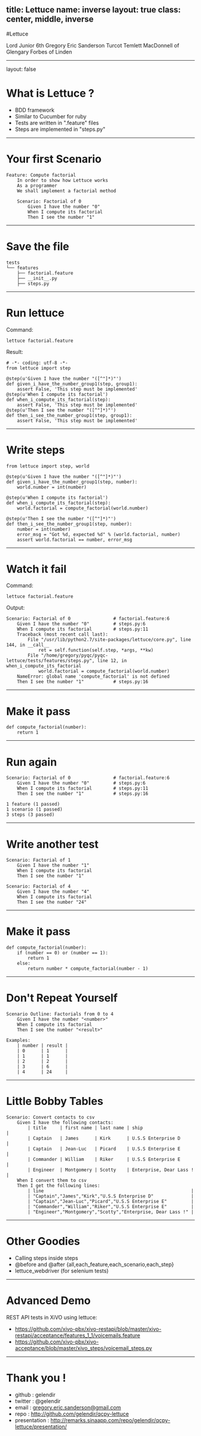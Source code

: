 title: Lettuce
name: inverse
layout: true
class: center, middle, inverse
---

#Lettuce

Lord Junior 6th
Gregory Eric Sanderson Turcot Temlett MacDonnell of Glengary Forbes of Linden

---
layout: false

What is Lettuce ?
=================

 * BDD framework
 * Similar to Cucumber for ruby
 * Tests are written in ".feature" files
 * Steps are implemented in "steps.py"

---

Your first Scenario
====================

    Feature: Compute factorial
        In order to show how Lettuce works
        As a programmer
        We shall implement a factorial method

        Scenario: Factorial of 0
            Given I have the number "0"
            When I compute its factorial
            Then I see the number "1"

---

Save the file
=============

    tests
    └── features
        ├── factorial.feature
        ├── __init__.py
        ├── steps.py


---

Run lettuce
===========

Command:

    lettuce factorial.feature

Result:

    # -*- coding: utf-8 -*-
    from lettuce import step

    @step(u'Given I have the number "([^"]*)"')
    def given_i_have_the_number_group1(step, group1):
        assert False, 'This step must be implemented'
    @step(u'When I compute its factorial')
    def when_i_compute_its_factorial(step):
        assert False, 'This step must be implemented'
    @step(u'Then I see the number "([^"]*)"')
    def then_i_see_the_number_group1(step, group1):
        assert False, 'This step must be implemented'


---

Write steps
===========

    from lettuce import step, world

    @step(u'Given I have the number "([^"]*)"')
    def given_i_have_the_number_group1(step, number):
        world.number = int(number)

    @step(u'When I compute its factorial')
    def when_i_compute_its_factorial(step):
        world.factorial = compute_factorial(world.number)

    @step(u'Then I see the number "([^"]*)"')
    def then_i_see_the_number_group1(step, number):
        number = int(number)
        error_msg = "Got %d, expected %d" % (world.factorial, number)
        assert world.factorial == number, error_msg


---

Watch it fail
=============

Command:

    lettuce factorial.feature

Output:

    Scenario: Factorial of 0                # factorial.feature:6
        Given I have the number "0"         # steps.py:6
        When I compute its factorial        # steps.py:11
        Traceback (most recent call last):
            File "/usr/lib/python2.7/site-packages/lettuce/core.py", line 144, in __call__
                ret = self.function(self.step, *args, **kw)
            File "/home/gregory/pyqc/pyqc-lettuce/tests/features/steps.py", line 12, in when_i_compute_its_factorial
                world.factorial = compute_factorial(world.number)
        NameError: global name 'compute_factorial' is not defined
        Then I see the number "1"           # steps.py:16

---

Make it pass
============

    def compute_factorial(number):
        return 1

---

Run again
=========

    Scenario: Factorial of 0                # factorial.feature:6
        Given I have the number "0"         # steps.py:6
        When I compute its factorial        # steps.py:11
        Then I see the number "1"           # steps.py:16

    1 feature (1 passed)
    1 scenario (1 passed)
    3 steps (3 passed)

---

Write another test
==================

    Scenario: Factorial of 1
        Given I have the number "1"
        When I compute its factorial
        Then I see the number "1"

    Scenario: Factorial of 4
        Given I have the number "4"
        When I compute its factorial
        Then I see the number "24"

---

Make it pass
============

    def compute_factorial(number):
        if (number == 0) or (number == 1):
            return 1
        else:
            return number * compute_factorial(number - 1)

---

Don't Repeat Yourself
=====================

    Scenario Outline: Factorials from 0 to 4
        Given I have the number "<number>"
        When I compute its factorial
        Then I see the number "<result>"

    Examples:
        | number | result |
        | 0      | 1      |
        | 1      | 1      |
        | 2      | 2      |
        | 3      | 6      |
        | 4      | 24     |

---

Little Bobby Tables
===================

    Scenario: Convert contacts to csv
        Given I have the following contacts:
            | title     | first name | last name | ship                    |
            | Captain   | James      | Kirk      | U.S.S Enterprise D      |
            | Captain   | Jean-Luc   | Picard    | U.S.S Enterprise E      |
            | Commander | William    | Riker     | U.S.S Enterprise E      |
            | Engineer  | Montgomery | Scotty    | Enterprise, Dear Lass ! |
        When I convert them to csv
        Then I get the following lines:
            | line                                                       |
            | "Captain","James","Kirk","U.S.S Enterprise D"              |
            | "Captain","Jean-Luc","Picard","U.S.S Enterprise E"         |
            | "Commander","William","Riker","U.S.S Enterprise E"         |
            | "Engineer","Montgomery","Scotty","Enterprise, Dear Lass !" |

---

Other Goodies
=============

 * Calling steps inside steps
 * @before and @after {all,each_feature,each_scenario,each_step}
 * lettuce_webdriver (for selenium tests)

---

Advanced Demo
=============

REST API tests in XiVO using lettuce:

 * https://github.com/xivo-pbx/xivo-restapi/blob/master/xivo-restapi/acceptance/features_1_1/voicemails.feature
 * https://github.com/xivo-pbx/xivo-acceptance/blob/master/xivo_steps/voicemail_steps.py

---

Thank you !
===========

 * github : gelendir
 * twitter : @gelendir
 * email : gregory.eric.sanderson@gmail.com
 * repo : http://github.com/gelendir/qcpy-lettuce
 * presentation : http://remarks.sinaapp.com/repo/gelendir/qcpy-lettuce/presentation/
